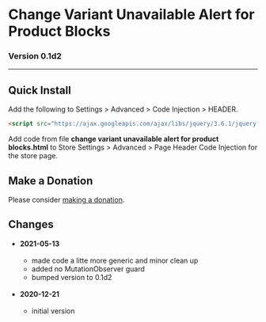 # Change Variant Unavailable Alert for Product Blocks

### Version 0.1d2

---

## Quick Install

Add the following to Settings > Advanced > Code Injection > HEADER.

```html
<script src="https://ajax.googleapis.com/ajax/libs/jquery/3.6.1/jquery.min.js"></script>
```

Add code from file **change variant unavailable alert for product blocks.html**
to Store Settings > Advanced > Page Header Code Injection for the store page.

## Make a Donation

Please consider [making a donation](https://github.com/tomsWebConsulting/twcsl#make-a-donation).

## Changes

* **2021-05-13**
<br><br>
  * made code a litte more generic and minor clean up
  * added no MutationObserver guard
  * bumped version to 0.1d2
  <br><br>
* **2020-12-21**
<br><br>
  * initial version
